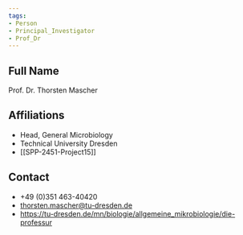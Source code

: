 ```yaml
---
tags: 
- Person
- Principal_Investigator
- Prof_Dr
---
```

## Full Name
Prof. Dr. Thorsten Mascher

## Affiliations
- Head, General Microbiology
- Technical University Dresden
- [[SPP-2451-Project15]]
## Contact
-  +49 (0)351 463-40420
- thorsten.mascher@tu-dresden.de
- https://tu-dresden.de/mn/biologie/allgemeine_mikrobiologie/die-professur
